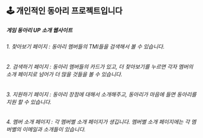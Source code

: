 ## 🕹️ 개인적인 동아리 프로젝트입니다
##### 게임 동아리 UP 소개 웹사이트

###### 1. 찾아보기 페이지 : 동아리 멤버들의 TMI들을 검색해서 볼 수 있습니다.
###### 2. 검색하기 페이지 : 동아리 멤버들의 카드가 있고, 더 찾아보기를 누르면 각자 멤버의 소개 페이지로 넘어가 더 많을 것들을 볼 수 있습니다.
###### 3. 지원하기 페이지 : 동아리 장점에 대해서 소개해주고, 동아리가 마음에 들면 동아리를 지원 할 수 있습니다.
###### 4. 멤버 소개 페이지 : 각 멤버별 소개 페이지가 생깁니다. 멤버별 소개 페이지에는 각 멤버별의 이메일과 소개들이 있습니다.
